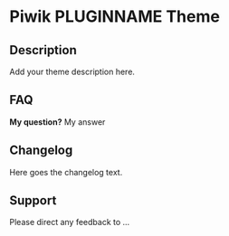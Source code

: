 # Piwik PLUGINNAME Theme

## Description

Add your theme description here.

## FAQ

__My question?__
My answer

## Changelog

Here goes the changelog text.

## Support

Please direct any feedback to ...



